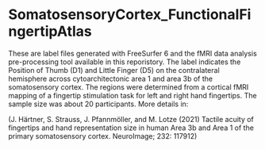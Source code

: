 # SomatosensoryCortex_FunctionalFingertipAtlas
These are label files generated with FreeSurfer 6 and the fMRI data analysis pre-processing tool available in this reporistory. The label indicates the Position of Thumb (D1) and Little Finger (D5) on the contralateral hemisphere across cytoarchitectonic area 1 and area 3b of the somatosensory cortex. 
The regions were determined from a cortical fMRI mapping of a fingertip stimulation task for left and right hand fingertips. The sample size was 
about 20 participants. More details in:

(J. Härtner, S. Strauss, J. Pfannmöller, and M. Lotze (2021) Tactile acuity of fingertips and hand representation size in human Area 3b and Area 1 of the primary somatosensory cortex. NeuroImage; 232: 117912)
